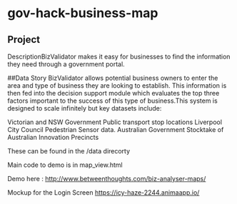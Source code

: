 # gov-hack-business-map

## Project 
DescriptionBizValidator makes it easy for businesses to find the information they need through a government portal.

##Data 
Story BizValidator allows potential business owners to enter the area and type of business they are looking to establish. This information is then fed into the decision support module which evaluates the top three factors important to the success of this type of business.This system is designed to scale infinitely but key datasets include:

Victorian and NSW Government Public transport stop locations
Liverpool City Council Pedestrian Sensor data.
Australian Government Stocktake of Australian Innovation Precincts

These can be found in the /data direcorty

Main code to demo is in map_view.html

Demo here : http://www.betweenthoughts.com/biz-analyser-maps/

Mockup for the Login Screen
https://icy-haze-2244.animaapp.io/